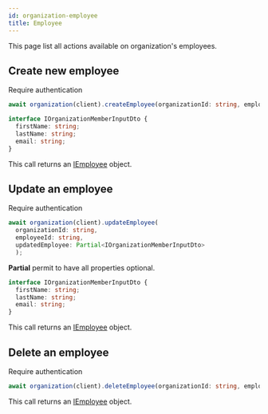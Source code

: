 ```yaml
---
id: organization-employee
title: Employee
---
```


This page list all actions available on organization's employees.

## Create new employee

<span class="badge badge--warning">Require authentication</span>

```ts
await organization(client).createEmployee(organizationId: string, employee: IOrganizationMemberInputDto);
```

```ts
interface IOrganizationMemberInputDto {
  firstName: string;
  lastName: string;
  email: string;
}
```

This call returns an [IEmployee](../organization-types#iemployee) object.

## Update an employee

<span class="badge badge--warning">Require authentication</span>

```ts
await organization(client).updateEmployee(
  organizationId: string,
  employeeId: string,
  updatedEmployee: Partial<IOrganizationMemberInputDto>
  );
```

**Partial** permit to have all properties optional. 
```ts
interface IOrganizationMemberInputDto {
  firstName: string;
  lastName: string;
  email: string;
}
```

This call returns an [IEmployee](../organization-types#iemployee) object.

## Delete an employee

<span class="badge badge--warning">Require authentication</span>

```ts
await organization(client).deleteEmployee(organizationId: string, employeeId: string);
```

This call returns an [IEmployee](../organization-types#iemployee) object.